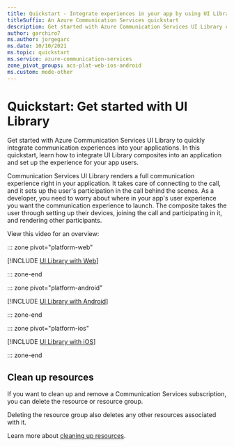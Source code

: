 ```yaml
---
title: Quickstart - Integrate experiences in your app by using UI Library
titleSuffix: An Azure Communication Services quickstart
description: Get started with Azure Communication Services UI Library composites to add communication experiences to your applications.
author: garchiro7
ms.author: jorgegarc
ms.date: 10/10/2021
ms.topic: quickstart
ms.service: azure-communication-services
zone_pivot_groups: acs-plat-web-ios-android
ms.custom: mode-other
---
```


# Quickstart: Get started with UI Library

Get started with Azure Communication Services UI Library to quickly integrate communication experiences into your applications. In this quickstart, learn how to integrate UI Library composites into an application and set up the experience for your app users.

Communication Services UI Library renders a full communication experience right in your application. It takes care of connecting to the call, and it sets up the user's participation in the call behind the scenes. As a developer, you need to worry about where in your app's user experience you want the communication experience to launch. The composite takes the user through setting up their devices, joining the call and participating in it, and rendering other participants.

View this video for an overview:  

::: zone pivot="platform-web"
  
[!INCLUDE [UI Library with Web](./includes/get-started-call/web.md)]

::: zone-end

::: zone pivot="platform-android"

[!INCLUDE [UI Library with Android](./includes/get-started-call/android.md)]

::: zone-end

::: zone pivot="platform-ios"

[!INCLUDE [UI Library with iOS](./includes/get-started-call/ios.md)]

::: zone-end

## Clean up resources

If you want to clean up and remove a Communication Services subscription, you can delete the resource or resource group.

Deleting the resource group also deletes any other resources associated with it.

Learn more about [cleaning up resources](../create-communication-resource.md#clean-up-resources).
